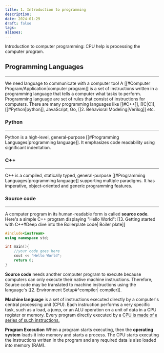 ```yaml
---
title: 1. Introduction to programming
description: 
date: 2024-01-29
draft: false
tags: 
aliases:
---
```

Introduction to computer programming: CPU help is processing the computer program.

## Programming Languages 
---
We need language to communicate with a computer too! A [[#Computer Program/Application|computer program]] is a set of instructions written in a programming language that tells a computer what tasks to perform. 
Programming language are set of rules that consist of instructions for computers. There are many programming languages like [[#C++]], [[C|C]], [[#Python|python]], JavaScript, Go, [[2. Behavioral Modeling|Verilog]] etc.
### Python 
---
Python is a high-level, general-purpose [[#Programming Languages|programming language]]. It emphasizes code readability using significant indentation.
### C++
---
C++ is a compiled, statically typed, general-purpose [[#Programming Languages|programming language]] supporting multiple paradigms. It has imperative, object-oriented and generic programming features.

### Source code
---
A computer program in its human-readable form is called **source code**.
Here's a simple C++ program displaying "Hello World": 
[[3. Getting started with C++#Deep dive into the Boilerplate code| Boiler plate]]

```cpp
#include<iostream>
using namespace std;

int main(){
	//your code goes here
	cout << "Hello World";
	return 0;
}
```

**Source code** needs another computer program to execute because computers can only execute their native machine instructions.
Therefore, Source code may be translated to machine instructions using the language's [[2. Environment Setup#^compiler| compiler]].

**Machine language** is a set of instructions executed directly by a computer's central processing unit (CPU). Each instruction performs a very specific task, such as a load, a jump, or an ALU operation on a unit of data in a CPU register or memory. Every program directly executed by a <u>CPU is made of a series of such instructions.</u>

**Program Execution**
When a program starts executing, then the **operating system** loads it into memory and starts a process. The CPU starts executing the instructions written in the program and any required data is also loaded into memory (RAM).



